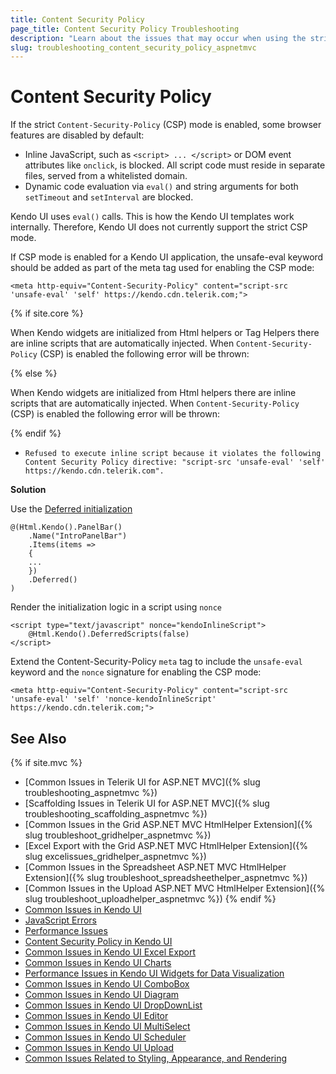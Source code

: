 ```yaml
---
title: Content Security Policy
page_title: Content Security Policy Troubleshooting
description: "Learn about the issues that may occur when using the strict Content Security Policy with UI for ASP.NET Core HTML helpers and Tag Helpers."
slug: troubleshooting_content_security_policy_aspnetmvc
---
```


# Content Security Policy

If the strict `Content-Security-Policy` (CSP) mode is enabled, some browser features are disabled by default:

- Inline JavaScript, such as `<script> ... </script>` or DOM event attributes like `onclick`, is blocked. All script code must reside in separate files, served from a whitelisted domain.
- Dynamic code evaluation via `eval()` and string arguments for both `setTimeout` and `setInterval` are blocked.

Kendo UI uses `eval()` calls. This is how the Kendo UI templates work internally. Therefore, Kendo UI does not currently support the strict CSP mode.

If CSP mode is enabled for a Kendo UI application, the unsafe-eval keyword should be added as part of the meta tag used for enabling the CSP mode:

	<meta http-equiv="Content-Security-Policy" content="script-src 'unsafe-eval' 'self' https://kendo.cdn.telerik.com;">

{% if site.core %}

When Kendo widgets are initialized from Html helpers or Tag Helpers there are inline scripts that are automatically injected. When `Content-Security-Policy` (CSP) is enabled the following error will be thrown:

{% else %}

When Kendo widgets are initialized from Html helpers there are inline scripts that are automatically injected. When `Content-Security-Policy` (CSP) is enabled the following error will be thrown:

{% endif %}

* `Refused to execute inline script because it violates the following Content Security Policy directive: "script-src 'unsafe-eval' 'self' https://kendo.cdn.telerik.com".`  

**Solution**

Use the [Deferred initialization](https://docs.telerik.com/aspnet-mvc/getting-started/helper-basics/fundamentals#deferred-initialization)

	@(Html.Kendo().PanelBar()
        .Name("IntroPanelBar")
        .Items(items =>
        {
		...
        })
        .Deferred()
    )
	
Render the initialization logic in a script using `nonce`

	<script type="text/javascript" nonce="kendoInlineScript">
		@Html.Kendo().DeferredScripts(false)
	</script>

Extend the Content-Security-Policy `meta` tag to include the `unsafe-eval` keyword and the `nonce` signature for enabling the CSP mode:

	<meta http-equiv="Content-Security-Policy" content="script-src 'unsafe-eval' 'self' 'nonce-kendoInlineScript' https://kendo.cdn.telerik.com;">
	
## See Also
{% if site.mvc %}
* [Common Issues in Telerik UI for ASP.NET MVC]({% slug troubleshooting_aspnetmvc %})
* [Scaffolding Issues in Telerik UI for ASP.NET MVC]({% slug troubleshooting_scaffolding_aspnetmvc %})
* [Common Issues in the Grid ASP.NET MVC HtmlHelper Extension]({% slug troubleshoot_gridhelper_aspnetmvc %})
* [Excel Export with the Grid ASP.NET MVC HtmlHelper Extension]({% slug excelissues_gridhelper_aspnetmvc %})
* [Common Issues in the Spreadsheet ASP.NET MVC HtmlHelper Extension]({% slug troubleshoot_spreadsheethelper_aspnetmvc %})
* [Common Issues in the Upload ASP.NET MVC HtmlHelper Extension]({% slug troubleshoot_uploadhelper_aspnetmvc %})
{% endif %}
* [Common Issues in Kendo UI](https://docs.telerik.com/kendo-ui/troubleshoot/troubleshooting-common-issues)
* [JavaScript Errors](https://docs.telerik.com/kendo-ui/troubleshoot/troubleshooting-js-errors)
* [Performance Issues](https://docs.telerik.com/kendo-ui/troubleshoot/troubleshooting-memory-leaks)
* [Content Security Policy in Kendo UI](https://docs.telerik.com/kendo-ui/troubleshoot/content-security-policy)
* [Common Issues in Kendo UI Excel Export](https://docs.telerik.com/kendo-ui/framework/excel/troubleshoot/common-issues)
* [Common Issues in Kendo UI Charts](https://docs.telerik.com/kendo-ui/controls/charts/troubleshoot/common-issues)
* [Performance Issues in Kendo UI Widgets for Data Visualization](https://docs.telerik.com/kendo-ui/troubleshoot/troubleshooting-memory-leaks)
* [Common Issues in Kendo UI ComboBox](https://docs.telerik.com/kendo-ui/controls/editors/combobox/troubleshoot/troubleshooting)
* [Common Issues in Kendo UI Diagram](https://docs.telerik.com/kendo-ui/controls/diagrams-and-maps/diagram/troubleshoot/common-issues)
* [Common Issues in Kendo UI DropDownList](https://docs.telerik.com/kendo-ui/controls/editors/dropdownlist/troubleshoot/troubleshooting)
* [Common Issues in Kendo UI Editor](https://docs.telerik.com/kendo-ui/controls/editors/editor/troubleshoot/troubleshooting)
* [Common Issues in Kendo UI MultiSelect](https://docs.telerik.com/kendo-ui/controls/editors/multiselect/troubleshoot/troubleshooting)
* [Common Issues in Kendo UI Scheduler](https://docs.telerik.com/kendo-ui/controls/scheduling/scheduler/troubleshoot/troubleshooting)
* [Common Issues in Kendo UI Upload](https://docs.telerik.com/kendo-ui/controls/editors/upload/troubleshoot/troubleshooting)
* [Common Issues Related to Styling, Appearance, and Rendering](https://docs.telerik.com/kendo-ui/styles-and-layout/troubleshoot/troubleshooting)
